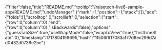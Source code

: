 {"filter":false,"title":"README.md","tooltip":"/raisetech-live8-sample-app/README.md","undoManager":{"mark":-1,"position":-1,"stack":[]},"ace":{"folds":[],"scrolltop":0,"scrollleft":0,"selection":{"start":{"row":0,"column":0},"end":{"row":0,"column":0},"isBackwards":false},"options":{"guessTabSize":true,"useWrapMode":false,"wrapToView":true},"firstLineState":0},"timestamp":1717804199695,"hash":"1f506f617083af77d8ec299d7ad0432d0736e2be"}